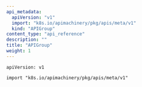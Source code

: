```yaml
---
api_metadata:
  apiVersion: "v1"
  import: "k8s.io/apimachinery/pkg/apis/meta/v1"
  kind: "APIGroup"
content_type: "api_reference"
description: ""
title: "APIGroup"
weight: 1
---
```


`apiVersion: v1`

`import "k8s.io/apimachinery/pkg/apis/meta/v1"`


